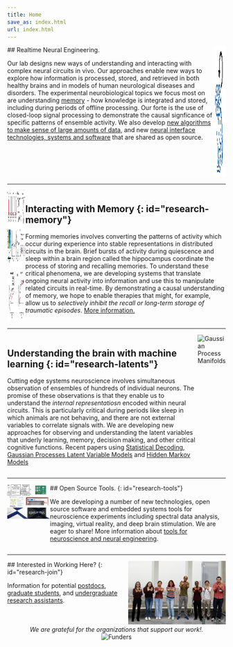 ```yaml
---
title: Home
save_as: index.html
url: index.html
---
```


<article class="bluegrid" style="display:flex;" markdown="1">
<div class="large-flex" markdown="1">
## Realtime Neural Engineering.

Our lab designs new ways of understanding and interacting with complex neural circuits in vivo.
Our approaches enable new ways to explore how information is processed, stored, 
and retrieved in both healthy brains and in models of human neurological diseases and 
disorders. The experimental neurobiological topics we focus most on are understanding
[memory](#research-memory) - how knowledge is integrated and stored, including
during periods of offline processing. Our forte is the use of closed-loop signal processing
to demonstrate the causal signficance of specific patterns of ensemble activity. We also
develop <a href="#research-latents">new algorithms to make sense of large amounts of data</a>, 
and new <a href="#research-tools">neural interface technologies, systems and software</a>
that are shared as open source.
</div>

<div class="small-flex-right">
    <img src="images/Bird.png" alt="Realtime neural signal processing icon" style="height:300px;">
</div>

</article>

<hr>

<article style="display:flex;" markdown="1">
<div class="small-flex-left">
    <img src="images/research-features/Jadhav_F1_F2.jpg" style="height:300px" alt="Jadhav_et_al Science 2012">
</div>
<div class="large-flex" markdown="1">

## Interacting with Memory {: id="research-memory"}

Forming memories involves converting the patterns of activity
which occur during experience into stable representations in distributed circuits in the brain. 
Brief bursts of activity during quiescence and sleep within a brain region called the hippocampus
coordinate the process of storing and recalling memories. To understand these critical phenomena, 
we are developing systems that translate ongoing neural activity into information and use this 
to manipulate related circuits in real-time. By demonstrating a causal understanding of memory, we 
hope to enable therapies that might, for example, allow us to _selectively
inhibit the recall or long-term storage of traumatic episodes_.
[More information.](/research/memory.html)
</div>
</article>

<hr>

<article class="bluegrid" style="display:flex;" markdown="1">
<div class="large-flex" markdown="1">

## Understanding the brain with machine learning {: id="research-latents"}

Cutting edge systems neuroscience involves simultaneous observation of ensembles of 
hundreds of individual neurons. The promise of these observations is that they enable us to
understand the _internal representatiosn_ encoded within neural circuits. This is particularly
critical during periods like sleep in which animals are not behaving, and there are not external
variables to correlate signals with. We are developing new approaches for observing and understanding
the latent variables that underly learning, memory, decision making, and other critical cognitive
functions. Recent papers using [Statistical Decoding](https://www.nature.com/articles/s41586-024-07397-x),
[Gaussian Processes Latent Variable Models](https://www.biorxiv.org/content/10.1101/2024.03.04.583340v1.abstract)
and [Hidden Markov Models](https://elifesciences.org/articles/34467)
</div>

<div class="small-flex-right">
    <img class="featurette-image img-fluid" style="height:300px" src="images/research-features/GP-publicity.png" alt="Gaussian Process Manifolds">
</div>
</article>

<hr>

<article style="display:flex;" markdown="1">
<div class="small-flex-left">
    <img class="featurette-image img-fluid" src="images/research-features/OpenSource.jpg" alt="Open Source Tools">
</div>
<div class="large-flex" markdown="1">
## Open Source Tools. {: id="research-tools"}

We are developing a number of new technologies, open source software and 
embedded systems tools for neuroscience experiments including spectral data analysis, 
imaging, virtual reality, and deep brain stimulation. We are eager to share!
More information about [tools for neuroscience and neural engineering](/research/tools.html).
</div>
</article>

<hr>

<article class="bluegrid" style="display:flex;" markdown="1">
<div class="large-flex" markdown="1">
## Interested in Working Here? {: id="research-join"}
    
Information for potential [postdocs](/interested.html), [graduate students](/interested.html), 
and [undergraduate research assistants](/interested.html).
</div>
<div class="small-flex-right">
    <img style="width:500px" src="images/gallery/GroupRoof2022.jpg" alt="Group picture">
</div>
</article>

<article style="text-align: center;">
<div> <i>We are grateful for the organizations that support our work!.</i></div>
<div> <img src="images/Funders.png" alt="Funders"></div>
</article>

